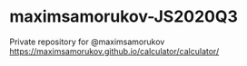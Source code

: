# maximsamorukov-JS2020Q3
Private repository for @maximsamorukov
https://maximsamorukov.github.io/calculator/calculator/
